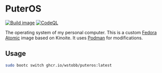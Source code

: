# PuterOS
[![Build image](https://github.com/wstobb/PuterOS/actions/workflows/build.yml/badge.svg)](https://github.com/wstobb/PuterOS/actions/workflows/build.yml) [![CodeQL](https://github.com/wstobb/PuterOS/actions/workflows/github-code-scanning/codeql/badge.svg)](https://github.com/wstobb/PuterOS/actions/workflows/github-code-scanning/codeql)

The operating system of my personal computer. This is a custom [Fedora Atomic](https://fedoraproject.org/atomic-desktops/) image based on Kinoite. It uses [Podman](https://podman.io/) for modifications.

## Usage
```bash
sudo bootc switch ghcr.io/wstobb/puteros:latest
```
